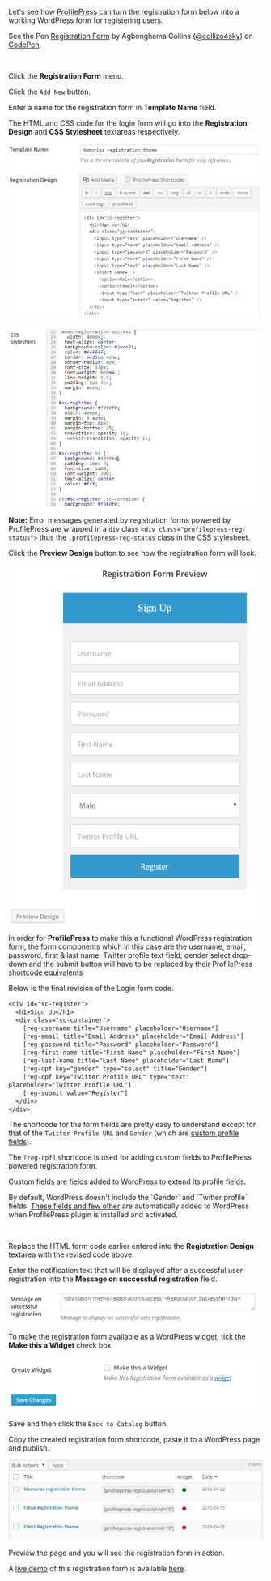 Let's see how [ProfilePress](http://profilepress.net/pricing/) can turn the registration form below into a working WordPress form for registering users.


<p data-height="268" data-theme-id="14095" data-slug-hash="zGYxZQ" data-default-tab="result" data-user="collizo4sky" class='codepen'>See the Pen <a href='http://codepen.io/collizo4sky/pen/zGYxZQ/'>Registration Form</a> by Agbonghama Collins (<a href='http://codepen.io/collizo4sky'>@collizo4sky</a>) on <a href='http://codepen.io'>CodePen</a>.</p>
<script async src="//assets.codepen.io/assets/embed/ei.js"></script><br/>


Click the **Registration Form** menu.


Click the `Add New` button.


Enter a name for the registration form in **Template Name** field.  


The HTML and CSS code for the login form will go into the **Registration Design** and **CSS Stylesheet** textareas respectively.


![Memories registration form](img/memeories-registration-form.png)


![Memories registration form](img/memo-css.png)


**Note:** Error messages generated by registration forms powered by ProfilePress are wrapped in a `div` class `<div class="profilepress-reg-status">` thus the `.profilepress-reg-status` class in the CSS stylesheet.


Click the **Preview Design** button to see how the registration form will look.


![Memories registration form](img/memo-registration-form-preview.png)




In order for **ProfilePress** to make this a functional WordPress registration form, the form components which in this case are the username, email, password, first & last name, Twitter profile text field; gender select drop-down and the submit button will have to be replaced by their ProfilePress [shortcode equivalents](http://profilepress.net/docs/shortcode-api/registration-form/)


Below is the final revision of the Login form code.


```
<div id="sc-register">
  <h1>Sign Up</h1>
  <div class="sc-container">
    [reg-username title="Username" placeholder="Username"]
    [reg-email title="Email Address" placeholder="Email Address"]
    [reg-password title="Password" placeholder="Password"]
    [reg-first-name title="First Name" placeholder="First Name"]
    [reg-last-name title="Last Name" placeholder="Last Name"]
    [reg-cpf key="gender" type="select" title="Gender"]
    [reg-cpf key="Twitter Profile URL" type="text" placeholder="Twitter Profile URL"]
    [reg-submit value="Register"]
  </div>
</div>
```


The shortcode for the form fields are pretty easy to understand except for that of the `Twitter Profile URL` and `Gender` (which are [custom profile fields](../configuration/custom-fields.md)).


The `[reg-cpf]` shortcode is used for adding custom fields to ProfilePress powered registration form.

<div class="hljs">
<p>Custom fields are fields added to WordPress to extend its profile fields.</p>
<p>By default, WordPress doesn't include the `Gender` and `Twitter profile` fields.
<a href="configuration/custom-fields/">These fields and few other</a> are automatically added to WordPress when ProfilePress plugin is installed and activated.</p>
</div><br/>



Replace the HTML form code earlier entered into the **Registration Design** textarea with the revised code above.


Enter the notification text that will be displayed after a successful user registration into the **Message on successful registration** field.


![Message on successful registration](img/reg-success-msg.png)


To make the registration form available as a WordPress widget, tick the **Make this a Widget** check box.


![Creating WordPress login Widget](img/reg-make-widget.png)


Save and then click the `Back to Catalog` button.


Copy the created registration form shortcode, paste it to a WordPress page and publish.


![Registration form catalog](img/registration-catalog.png)


Preview the page and you will see the registration form in action.


A [live demo](http://profilepress.net/demos/memories-registration-form/) of this registration form is available [here](http://profilepress.net/demos/memories-registration-form/).

